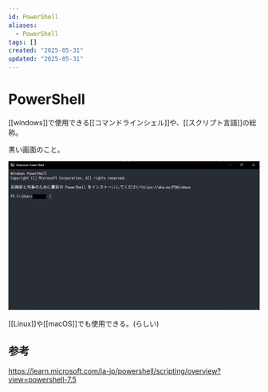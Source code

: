```yaml
---
id: PowerShell
aliases:
  - PowerShell
tags: []
created: "2025-05-31"
updated: "2025-05-31"
---
```


# PowerShell

[[windows]]で使用できる[[コマンドラインシェル]]や、[[スクリプト言語]]の総称。

黒い画面のこと。

![1748663725.png](res/1748663725.png)

[[Linux]]や[[macOS]]でも使用できる。(らしい)

## 参考

https://learn.microsoft.com/ja-jp/powershell/scripting/overview?view=powershell-7.5
